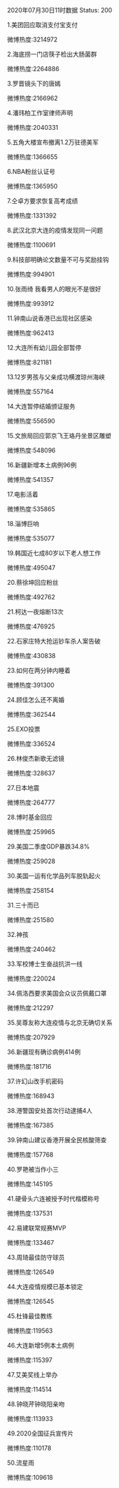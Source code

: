 2020年07月30日11时数据
Status: 200

1.美团回应取消支付宝支付

微博热度:3214972

2.海底捞一门店筷子检出大肠菌群

微博热度:2264886

3.罗晋镜头下的唐嫣

微博热度:2166962

4.潘玮柏工作室律师声明

微博热度:2040331

5.五角大楼宣布撤离1.2万驻德美军

微博热度:1366655

6.NBA粉丝认证号

微博热度:1365950

7.仝卓方要求恢复高考成绩

微博热度:1331392

8.武汉北京大连的疫情发现同一问题

微博热度:1100691

9.科技部明确论文数量不可与奖励挂钩

微博热度:994901

10.张雨绮 我看男人的眼光不是很好

微博热度:993912

11.钟南山说香港已出现社区感染

微博热度:962413

12.大连所有幼儿园全部暂停

微博热度:821181

13.12岁男孩与父亲成功横渡琼州海峡

微博热度:557164

14.大连暂停结婚颁证服务

微博热度:556590

15.文旅局回应郭京飞王珞丹坐景区雕塑

微博热度:548096

16.新疆新增本土病例96例

微博热度:541357

17.电影活着

微博热度:535865

18.淄博巨响

微博热度:535077

19.韩国近七成80岁以下老人想工作

微博热度:495047

20.蔡徐坤回应粉丝

微博热度:492762

21.柯达一夜熔断13次

微博热度:476925

22.石家庄特大抢运钞车杀人案告破

微博热度:430838

23.如何在两分钟内睡着

微博热度:391300

24.顾佳怎么还不离婚

微博热度:362544

25.EXO投票

微博热度:336524

26.林俊杰新歌无滤镜

微博热度:328637

27.日本地震

微博热度:264777

28.博时基金回应

微博热度:259965

29.美国二季度GDP暴跌34.8%

微博热度:259028

30.美国一运有化学品列车脱轨起火

微博热度:258154

31.三十而已

微博热度:251580

32.神孩

微博热度:240462

33.军校博士生奋战抗洪一线

微博热度:220024

34.佩洛西要求美国会众议员佩戴口罩

微博热度:212297

35.吴尊友称大连疫情与北京无确切关系

微博热度:207929

36.新疆现有确诊病例414例

微博热度:181716

37.许幻山改手机密码

微博热度:168943

38.港警国安处首次行动逮捕4人

微博热度:167385

39.钟南山建议香港开展全民核酸筛查

微博热度:157768

40.罗艳被当作小三

微博热度:145195

41.硬骨头六连被授予时代楷模称号

微博热度:137531

42.易建联常规赛MVP

微博热度:133467

43.周琦最佳防守球员

微博热度:126549

44.大连疫情规模已基本锁定

微博热度:126545

45.杜锋最佳教练

微博热度:119563

46.大连新增5例本土病例

微博热度:115397

47.艾美奖线上举办

微博热度:114514

48.钟晓芹钟晓阳亲吻

微博热度:113933

49.2020全国征兵宣传片

微博热度:110178

50.流星雨

微博热度:109618

